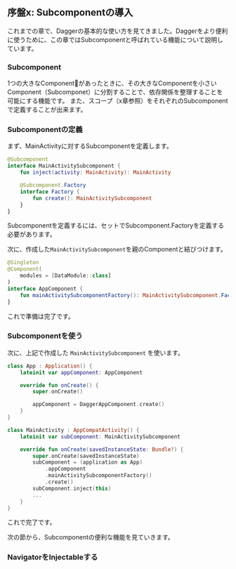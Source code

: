 ## 序盤x: Subcomponentの導入

これまでの章で、Daggerの基本的な使い方を見てきました。Daggerをより便利に使うために、この章ではSubcomponentと呼ばれている機能について説明しています。

### Subcomponent

1つの大きなComponentがあったときに、その大きなComponentを小さいComponent（Subcomponet）に分割することで、依存関係を整理することを可能にする機能です。
また、スコープ（x章参照）をそれぞれのSubcomponentで定義することが出来ます。

### Subcomponentの定義

まず、MainActivityに対するSubcomponentを定義します。

```kotlin
@Subcomponent
interface MainActivitySubcomponent {
    fun inject(activity: MainActivity): MainActivity

    @Subcomponent.Factory
    interface Factory {
        fun create(): MainActivitySubcomponent
    }
}
```

Subcomponentを定義するには、セットでSubcomponent.Factoryを定義する必要があります。

次に、作成した`MainActivitySubcomponent`を親のComponentと結びつけます。

```kotlin
@Singleton
@Component(
    modules = [DataModule::class]
)
interface AppComponent {
    fun mainActivitySubcomponentFactory(): MainActivitySubcomponent.Factory
}
```

これで準備は完了です。

### Subcomponentを使う

次に、上記で作成した `MainActivitySubcomponent` を使います。

```kotlin
class App : Application() {
    lateinit var appComponent: AppComponent

    override fun onCreate() {
        super.onCreate()

        appComponent = DaggerAppComponent.create()
    }
}

class MainActivity : AppCompatActivity() {
    lateinit var subComponent: MainActivitySubcomponent

    override fun onCreate(savedInstanceState: Bundle?) {
        super.onCreate(savedInstanceState)
        subComponent = (application as App)
            .appComponent
            .mainActivitySubcomponentFactory()
            .create()
        subComponent.inject(this)
        ...
    }
}
```

これで完了です。

次の節から、Subcomponentの便利な機能を見ていきます。

### NavigatorをInjectableする
